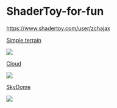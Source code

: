 # ShaderToy-for-fun

<https://www.shadertoy.com/user/zchajax>


[Simple terrain](https://www.shadertoy.com/view/3dXcW2)

![](https://github.com/zchajax/ShaderToy-for-fun/blob/master/Screenshots/simple_terrain.gif)

[Cloud](https://www.shadertoy.com/view/3sfyDs)

![](https://github.com/zchajax/ShaderToy-for-fun/blob/master/Screenshots/cloud.gif)

[SkyDome](https://www.shadertoy.com/view/wslyWs)

![](https://github.com/zchajax/ShaderToy-for-fun/blob/master/Screenshots/skydome.gif)
